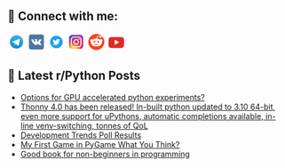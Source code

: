 ## 🔎 Connect with me:
[<img src="https://github.com/bullbesh/bullbesh/blob/main/images/Telegram.png" width="32" height="32" />](https://t.me/bullbesh)
[<img src="https://github.com/bullbesh/bullbesh/blob/main/images/VK.png" width="32" height="32" />](https://vk.com/bullbesh)
[<img src="https://github.com/bullbesh/bullbesh/blob/main/images/Twitter.png" width="32" height="32" />](https://twitter.com/bullbesh1)
[<img src="https://github.com/bullbesh/bullbesh/blob/main/images/Instagram.png" width="32" height="32" />](https://www.instagram.com/bullbesh)
[<img src="https://github.com/bullbesh/bullbesh/blob/main/images/Reddit.png" width="32" height="32" />](https://www.reddit.com/user/bullbesh)
[<img src="https://github.com/bullbesh/bullbesh/blob/main/images/YouTube.png" width="32" height="32" />](https://www.youtube.com/channel/UCtfjRs6uzgq5mfm8S06WTcg)

## 📕 Latest r/Python Posts
<!-- BLOG-POST-LIST:START -->
- [Options for GPU accelerated python experiments?](https://www.reddit.com/r/Python/comments/xausj8/options_for_gpu_accelerated_python_experiments/)
- [Thonny 4.0 has been released! In-built python updated to 3.10 64-bit, even more support for uPythons, automatic completions available, in-line venv-switching, tonnes of QoL](https://www.reddit.com/r/Python/comments/xaqvy3/thonny_40_has_been_released_inbuilt_python/)
- [Development Trends Poll Results](https://www.reddit.com/r/Python/comments/xaprh9/development_trends_poll_results/)
- [My First Game in PyGame What You Think?](https://www.reddit.com/r/Python/comments/xao98d/my_first_game_in_pygame_what_you_think/)
- [Good book for non-beginners in programming](https://www.reddit.com/r/Python/comments/xanjlo/good_book_for_nonbeginners_in_programming/)
<!-- BLOG-POST-LIST:END -->
